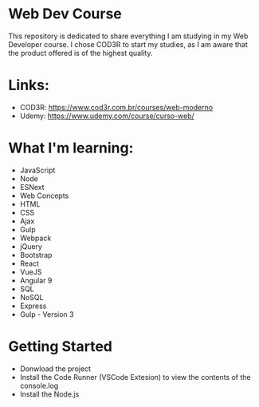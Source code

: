 # Web Dev Course
This repository is dedicated to share everything I am studying in my Web Developer course. I chose COD3R to start my studies, as I am aware that the product offered is of the highest quality.

# Links:
* COD3R: https://www.cod3r.com.br/courses/web-moderno
* Udemy: https://www.udemy.com/course/curso-web/

# What I'm learning:
* JavaScript
* Node
* ESNext
* Web Concepts
* HTML
* CSS
* Ajax
* Gulp
* Webpack
* jQuery
* Bootstrap
* React
* VueJS
* Angular 9
* SQL
* NoSQL
* Express
* Gulp - Version 3

# Getting Started
* Donwload the project
* Install the Code Runner (VSCode Extesion) to view the contents of the console.log
* Install the Node.js

